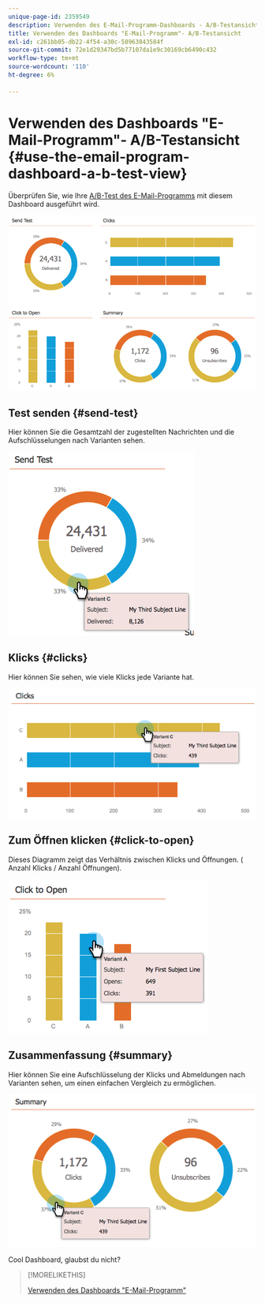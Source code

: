 ```yaml
---
unique-page-id: 2359549
description: Verwenden des E-Mail-Programm-Dashboards - A/B-Testansicht - Marketo-Dokumente - Produktdokumentation
title: Verwenden des Dashboards "E-Mail-Programm"- A/B-Testansicht
exl-id: c261bb05-db22-4f54-a30c-58963843584f
source-git-commit: 72e1d29347bd5b77107da1e9c30169cb6490c432
workflow-type: tm+mt
source-wordcount: '110'
ht-degree: 6%

---
```


# Verwenden des Dashboards &quot;E-Mail-Programm&quot;- A/B-Testansicht {#use-the-email-program-dashboard-a-b-test-view}

Überprüfen Sie, wie Ihre [A/B-Test des E-Mail-Programms](/help/marketo/product-docs/email-marketing/email-programs/email-program-actions/email-test-a-b-test/add-an-a-b-test.md) mit diesem Dashboard ausgeführt wird.

![](assets/image2014-9-12-16-3a14-3a28.png)

## Test senden {#send-test}

Hier können Sie die Gesamtzahl der zugestellten Nachrichten und die Aufschlüsselungen nach Varianten sehen.

![](assets/image2014-9-12-16-3a16-3a2.png)

## Klicks {#clicks}

Hier können Sie sehen, wie viele Klicks jede Variante hat.

![](assets/image2014-9-12-16-3a16-3a20.png)

## Zum Öffnen klicken {#click-to-open}

Dieses Diagramm zeigt das Verhältnis zwischen Klicks und Öffnungen. ( Anzahl Klicks / Anzahl Öffnungen).

![](assets/image2014-9-12-16-3a16-3a36.png)

## Zusammenfassung {#summary}

Hier können Sie eine Aufschlüsselung der Klicks und Abmeldungen nach Varianten sehen, um einen einfachen Vergleich zu ermöglichen.

![](assets/image2014-9-12-16-3a16-3a45.png)

Cool Dashboard, glaubst du nicht?

>[!MORELIKETHIS]
>
>[Verwenden des Dashboards &quot;E-Mail-Programm&quot;](/help/marketo/product-docs/email-marketing/email-programs/email-program-data/use-the-email-program-dashboard.md)
